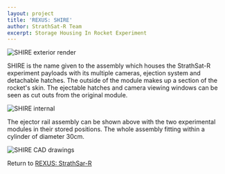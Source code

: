 ```yaml
---
layout: project
title: 'REXUS: SHIRE'
author: StrathSat-R Team
excerpt: Storage Housing In Rocket Experiment
---
```

![SHIRE exterior render][shire1]

SHIRE is the name given to the assembly which houses the StrathSat-R experiment payloads with its multiple cameras, ejection system and detachable hatches. The outside of the module makes up a section of the rocket's skin. The ejectable hatches and camera viewing windows can be seen as cut outs from the original module. 

![SHIRE internal][shire2]

The ejector rail assembly can be shown above with the two experimental modules in their stored positions. The whole assembly fitting within a cylinder of diameter 30cm.

![SHIRE CAD drawings][shire3]

Return to [REXUS: StrathSar-R][1]

[1]: {{site.projecturl}}REXUS/
[shire1]: https://www.strath.ac.uk/media/faculties/engineering/advancedspaceconceptslab/strathseds/strathsat/module_exterior.jpg
[shire2]: https://www.strath.ac.uk/media/faculties/engineering/advancedspaceconceptslab/strathseds/strathsat/inner_shire_assembly.jpg
[shire3]: https://www.strath.ac.uk/media/faculties/engineering/advancedspaceconceptslab/strathseds/strathsat/drawing.jpg